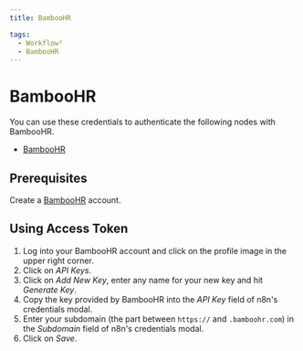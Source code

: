 ```yaml
---
title: BambooHR

tags:
  - Workflow²
  - BambooHR
---
```

# BambooHR

You can use these credentials to authenticate the following nodes with BambooHR.
- [BambooHR](/workflow/integrations/nodes/n8n-nodes-base.bambooHr/)

## Prerequisites

Create a [BambooHR](https://www.bamboohr.com/) account.

## Using Access Token

1. Log into your BambooHR account and click on the profile image in the upper right corner.
2. Click on *API Keys*.
3. Click on *Add New Key*, enter any name for your new key and hit *Generate Key*.
4. Copy the key provided by BambooHR into the *API Key* field of n8n's credentials modal.
5. Enter your subdomain (the part between `https://` and `.bamboohr.com`) in the *Subdomain* field of n8n's credentials modal.
6. Click on *Save*.

